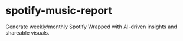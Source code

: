 # spotify-music-report
Generate weekly/monthly Spotify Wrapped with AI-driven insights and shareable visuals.
